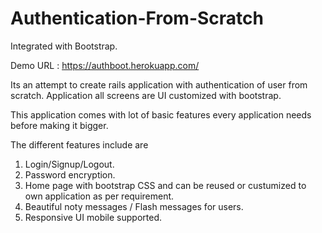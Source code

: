 # Authentication-From-Scratch
Integrated with Bootstrap.


Demo URL : https://authboot.herokuapp.com/


Its an attempt to create rails application with authentication of user from scratch. Application all screens are UI customized with bootstrap.

This application comes with lot of basic features every application needs before making it bigger. 

The different features include are

1. Login/Signup/Logout.
2. Password encryption.
3. Home page with bootstrap CSS and can be reused or custumized to own application as per requirement.
4. Beautiful noty messages / Flash messages for users.
5. Responsive UI mobile supported.